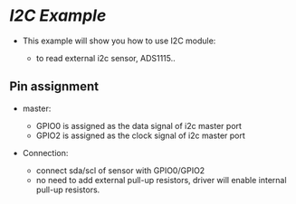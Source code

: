 # _I2C Example_

* This example will show you how to use I2C module:
 
    * to read external i2c sensor, ADS1115..

## Pin assignment

* master:
    * GPIO0 is assigned as the data signal of i2c master port
    * GPIO2 is assigned as the clock signal of i2c master port

* Connection:
    * connect sda/scl of sensor with GPIO0/GPIO2
    * no need to add external pull-up resistors, driver will enable internal pull-up resistors.


